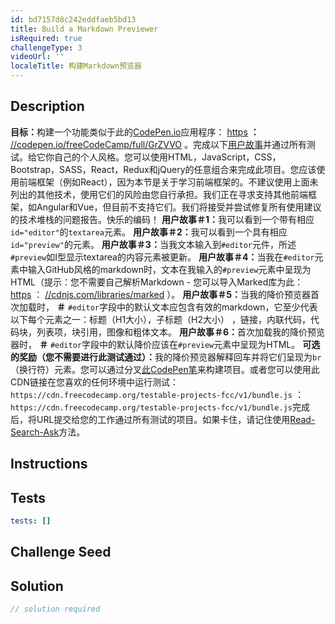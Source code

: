 ```yaml
---
id: bd7157d8c242eddfaeb5bd13
title: Build a Markdown Previewer
isRequired: true
challengeType: 3
videoUrl: ''
localeTitle: 构建Markdown预览器
---
```


## Description
<section id="description"> <strong>目标：</strong>构建一个功能类似于此的<a href="https://codepen.io" target="_blank">CodePen.io</a>应用程序： <a href="https://codepen.io/freeCodeCamp/full/GrZVVO" target="_blank">https</a> <strong>：</strong> <a href="https://codepen.io" target="_blank">//codepen.io/freeCodeCamp/full/GrZVVO</a> 。完成以下<a href="https://en.wikipedia.org/wiki/User_story" target="_blank">用户故事</a>并通过所有测试。给它你自己的个人风格。您可以使用HTML，JavaScript，CSS，Bootstrap，SASS，React，Redux和jQuery的任意组合来完成此项目。您应该使用前端框架（例如React），因为本节是关于学习前端框架的。不建议使用上面未列出的其他技术，使用它们的风险由您自行承担。我们正在寻求支持其他前端框架，如Angular和Vue，但目前不支持它们。我们将接受并尝试修复所有使用建议的技术堆栈的问题报告。快乐的编码！ <strong>用户故事＃1：</strong>我可以看到一个带有相应<code>id=&quot;editor&quot;</code>的<code>textarea</code>元素。 <strong>用户故事＃2：</strong>我可以看到一个具有相应<code>id=&quot;preview&quot;</code>的元素。 <strong>用户故事＃3：</strong>当我文本输入到<code>#editor</code>元件，所述<code>#preview</code>如I型显示textarea的内容元素被更新。 <strong>用户故事＃4：</strong>当我在<code>#editor</code>元素中输入GitHub风格的markdown时，文本在我输入的<code>#preview</code>元素中呈现为HTML（提示：您不需要自己解析Markdown  - 您可以导入Marked库为此： <a href="https://cdnjs.com/libraries/marked" target="_blank">https</a> ： <a href="https://cdnjs.com/libraries/marked" target="_blank">//cdnjs.com/libraries/marked</a> ）。 <strong>用户故事＃5：</strong>当我的降价预览器首次加载时， <strong>＃</strong> <code>#editor</code>字段中的默认文本应包含有效的markdown，它至少代表以下每个元素之一：标题（H1大小），子标题（H2大小） ，链接，内联代码，代码块，列表项，块引用，图像和粗体文本。 <strong>用户故事＃6：</strong>首次加载我的降价预览器时， <strong>＃</strong> <code>#editor</code>字段中的默认降价应该在<code>#preview</code>元素中呈现为HTML。 <strong>可选的奖励（您不需要进行此测试通过）：</strong>我的降价预览器解释回车并将它们呈现为<code>br</code> （换行符）元素。您可以通过分叉<a href="http://codepen.io/freeCodeCamp/pen/MJjpwO" target="_blank">此CodePen笔</a>来构建项目。或者您可以使用此CDN链接在您喜欢的任何环境中运行测试： <code>https://cdn.freecodecamp.org/testable-projects-fcc/v1/bundle.js</code> ： <code>https://cdn.freecodecamp.org/testable-projects-fcc/v1/bundle.js</code>完成后，将URL提交给您的工作通过所有测试的项目。如果卡住，请记住使用<a href="https://www.freecodecamp.org/forum/t/the-read-search-ask-methodology-for-getting-unstuck/137307" target="_blank">Read-Search-Ask</a>方法。 </section>

## Instructions
<section id="instructions">
</section>

## Tests
<section id='tests'>

```yml
tests: []

```

</section>

## Challenge Seed
<section id='challengeSeed'>

</section>

## Solution
<section id='solution'>

```js
// solution required
```
</section>
